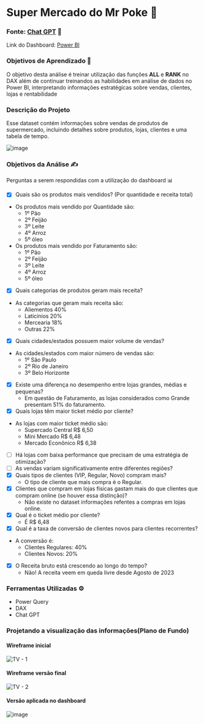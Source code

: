 
# Super Mercado do Mr Poke 🛒

### Fonte: [Chat GPT](https://chatgpt.com/share/67c48d09-62c4-800d-9322-f54af327f6e5) 🔗

Link do Dashboard: [Power BI](https://app.powerbi.com/view?r=eyJrIjoiYzQ2MGQ3MTItYjI0Yi00NzM0LWJhOWQtMGMwNzE0ODdkMTI1IiwidCI6IjE5NzcwNzAzLTBhYmQtNDg5ZC05ZWU3LWI3NzZlYzJkYmViZCJ9)

### Objetivos de Aprendizado 🎯
O objetivo desta análise é treinar utilização das funções **ALL** e **RANK** no DAX além de continuar treinandos as habilidades em análise de dados no Power BI, interpretando informações estratégicas sobre vendas, clientes, lojas e rentabilidade 

### Descrição do Projeto
Esse dataset contém informações sobre vendas de produtos de supermercado, incluindo detalhes sobre produtos, lojas, clientes e uma tabela de tempo. 

![image](https://png.pngtree.com/background/20250107/original/pngtree-supermarket-grocery-store-aisle-with-empty-shopping-cart-business-concept-picture-image_15628113.jpg)

### Objetivos da Análise ✍

Perguntas a serem respondidas com a utilização do dashboard 📊

- [x] Quais são os produtos mais vendidos? (Por quantidade e receita total)
- Os produtos mais vendido por Quantidade são:
  - 1º Pão
  - 2º Feijão
  - 3º Leite
  - 4º Arroz
  - 5º óleo
- Os produtos mais vendido por Faturamento são:
  - 1º Pão
  - 2º Feijão
  - 3º Leite
  - 4º Arroz
  - 5º óleo
- [x] Quais categorias de produtos geram mais receita?
- As categorias que geram mais receita são:
  - Aliementos 40%
  - Laticínios 20%
  - Mercearia 18%
  - Outras 22%
- [x] Quais cidades/estados possuem maior volume de vendas?
- As cidades/estados com maior número de vendas são:
  - 1º São Paulo
  - 2º Rio de Janeiro
  - 3º Belo Horizonte
- [X] Existe uma diferença no desempenho entre lojas grandes, médias e pequenas?
  - Em questão de Faturamento, as lojas considerados como Grande presentam 51% do faturamento.
- [x] Quais lojas têm maior ticket médio por cliente?
- As lojas com maior ticket médio são:
  - Supercado Central R$ 6,50
  - Mini Mercado R$ 6,48
  - Mercado Econônico R$ 6,38
- [ ] Há lojas com baixa performance que precisam de uma estratégia de otimização?
- [ ] As vendas variam significativamente entre diferentes regiões?
- [x] Quais tipos de clientes (VIP, Regular, Novo) compram mais?
  - O tipo de cliente que mais compra é o Regular. 
- [x] Clientes que compram em lojas físicas gastam mais do que clientes que compram online (se houver essa distinção)?
  - Não existe no dataset informações refentes a compras em lojas online.
- [x] Qual é o ticket médio por cliente?
  - É R$ 6,48
- [x] Qual é a taxa de conversão de clientes novos para clientes recorrentes?
- A conversão é:
   - Clientes Regulares: 40%
   - Clientes Novos: 20%
- [x] O Receita bruto está crescendo ao longo do tempo?
  - Não! A receita veem em queda livre desde Agosto de 2023

### Ferramentas Utilizadas ⚙
- Power Query
- DAX
- Chat GPT

### Projetando a visualização das informações(Plano de Fundo)

#### Wireframe inicial
![TV - 1](https://github.com/user-attachments/assets/7baebba9-0330-4034-af49-9130227cb9ee)

#### Wireframe versão final
![TV - 2](https://github.com/user-attachments/assets/1e07654f-3213-4f93-8b9d-e9f7a6f835a8)

#### Versão aplicada no dashboard
![image](https://github.com/user-attachments/assets/4ad6bf0b-e91e-48d2-a5e8-1bf89e648a0c)


